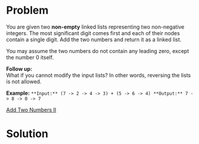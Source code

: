 
# Problem

You are given two **non-empty** linked lists representing two non-negative
integers. The most significant digit comes first and each of their nodes
contain a single digit. Add the two numbers and return it as a linked list.

You may assume the two numbers do not contain any leading zero, except the
number 0 itself.

**Follow up:**  
What if you cannot modify the input lists? In other words, reversing the lists
is not allowed.

**Example:**
    ```
    **Input:** (7 -> 2 -> 4 -> 3) + (5 -> 6 -> 4)
    **Output:** 7 -> 8 -> 0 -> 7
    ```



[Add Two Numbers II](https://leetcode.com/problems/add-two-numbers-ii)

# Solution



